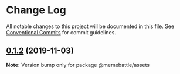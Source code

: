 # Change Log

All notable changes to this project will be documented in this file.
See [Conventional Commits](https://conventionalcommits.org) for commit guidelines.

## [0.1.2](http://gitlab.mems.fun:2224/memebattle/frontend/compare/@memebattle/assets@0.1.1...@memebattle/assets@0.1.2) (2019-11-03)

**Note:** Version bump only for package @memebattle/assets
